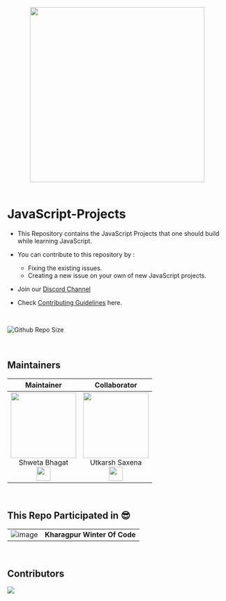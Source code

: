 <div align="center">
<img width="400" src="https://www.ankitweblogic.com/javascript/js_img/javascript.png"/>
</div><br>


# JavaScript-Projects

- This Repository contains the JavaScript Projects that one should build while learning JavaScript.
- You can contribute to this repository by : 
   - Fixing the existing issues.
   - Creating a new issue on your own of new JavaScript projects.
   
- Join our [Discord Channel](http://discord.openinapp.co/discord-1-10390)
- Check [Contributing Guidelines](https://github.com/Shweta2024/JavaScript-Projects/blob/master/Guidelines.md) here.

<br>

![Github Repo Size](https://img.shields.io/github/repo-size/Shweta2024/JavaScript-Projects?style=for-the-badge&color=green)

<br>



## Maintainers

| Maintainer   | Collaborator |
| :----------: | :----------: |
| <a href="https://github.com/utkarsh006"><img src="https://avatars.githubusercontent.com/u/75883328?v=4" width=150px height=150px /></a><br>Shweta Bhagat<br><a href="https://www.linkedin.com/in/shweta-bhagat-5a3969200/"><img src="https://t0.gstatic.com/images?q=tbn:ANd9GcRMCA3j2A8hfLl9p5UAU5nd9lvqLlNZvqoU4xOsZ192uH4IYS6X" width="32px" height="32px"></a> | <a href="https://github.com/utkarsh006"><img src="https://avatars.githubusercontent.com/u/94545831?v=4" width=150px height=150px /></a><br>Utkarsh Saxena<br><a href="https://www.linkedin.com/in/utkarsh06/"><img src="https://t0.gstatic.com/images?q=tbn:ANd9GcRMCA3j2A8hfLl9p5UAU5nd9lvqLlNZvqoU4xOsZ192uH4IYS6X" width="32px" height="32px"></a> |
<br>

## This Repo Participated in :sunglasses:	
|||
|---|---|
|![image](https://user-images.githubusercontent.com/94545831/208283169-01c6f3cf-fb6a-4f65-b53a-6f93de70c19e.png)|**Kharagpur Winter Of Code**|

<br>


## Contributors

<a href="https://github.com/Shweta2024/JavaScript-Projects/graphs/contributors">
  <img src="https://contrib.rocks/image?repo=Shweta2024/JavaScript-Projects" />
</a>

